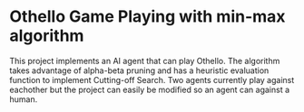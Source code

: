 # Othello Game Playing with min-max algorithm

This project implements an AI agent that can play Othello. The algorithm takes advantage of alpha-beta pruning and has a heuristic evaluation function to implement Cutting-off Search. Two agents currently play against eachother but the project can easily be modified so an agent can against a human.